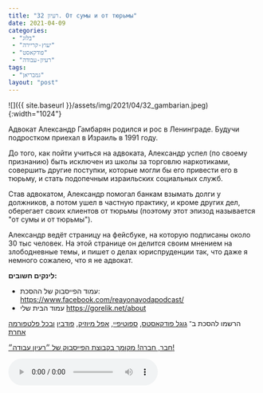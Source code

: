 ```yaml
---
title: "רעיון 32. От сумы и от тюрьмы"
date: 2021-04-09
categories: 
 - "בלוג"
 - "יעוץ-קריירה"
 - "פודקאסט"
 - "רעיון-עבודה"
tags: 
 - "גמבריאן"
layout: "post"
---
```


![]({{ site.baseurl }}/assets/img/2021/04/32_gambarian.jpeg){:width="1024"}

Адвокат Александр Гамбарян родился и рос в Ленинграде. Будучи подростком приехал в Израиль в 1991 году. 

До того, как пойти учиться на адвоката, Александр успел (по своему признанию) быть исключен из школы за торговлю наркотиками, совершить другие поступки, которые могли бы его привести его в тюрьму, и стать подопечным израильских социальных служб. 

Став адвокатом, Александр помогал банкам взымать долги у должников, а потом ушел в частную практику, и кроме других дел, оберегает своих клиентов от тюрьмы (поэтому этот эпизод называется "от сумы и от тюрьмы").  

Александр ведёт страницу на фейсбуке, на которую подписаны около 30 тыс человек. На этой странице он делится своим мнением на злободневные темы, и пишет о делах юриспруденции так, что даже я немного сожалею, что я не адвокат.

**לינקים חשובים:**

* עמוד הפייסבוק של ההסכת: [ <https://www.facebook.com/reayonavodapodcast/>](https://www.facebook.com/reayonavodapodcast/)  
* עמוד הבית שלי [<https://gorelik.net/about>](https://gorelik.net/about)

הרשמו להסכת ב־ [גוגל פודקאסטס](https://podcasts.google.com/feed/aHR0cHM6Ly9mZWVkLnBvZGJlYW4uY29tL2JvcmlzZ29yZWxpa3BoZC9mZWVkLnhtbA), [ספוטיפיי](https://open.spotify.com/show/51XJ9Wd4A5xL1IfU0wHT2Y), [אפל מיוזיק](https://podcasts.apple.com/il/podcast/%D7%A8%D7%A2%D7%99%D7%95%D7%9F-%D7%A2%D7%91%D7%95%D7%93%D7%94-%D7%A0%D7%99%D7%94%D7%95%D7%9C-%D7%A9%D7%95%D7%95%D7%A7-%D7%A7%D7%A8%D7%99%D7%99%D7%A8%D7%94/id1542636914), [פודבין](https://borisgorelikphd.podbean.com/) [ובכל פלטפורמה אחרת](https://feed.podbean.com/borisgorelikphd/feed.xml)

[חבר, חברה! מקומך בקבוצת הפייסבוק של ״רעיון עבודה״!](https://www.facebook.com/reayonavodapodcast)

<audio controls src="https://mcdn.podbean.com/mf/web/8mgjzz/31_nati.mp3" class=" wp-block-audio"></audio>
